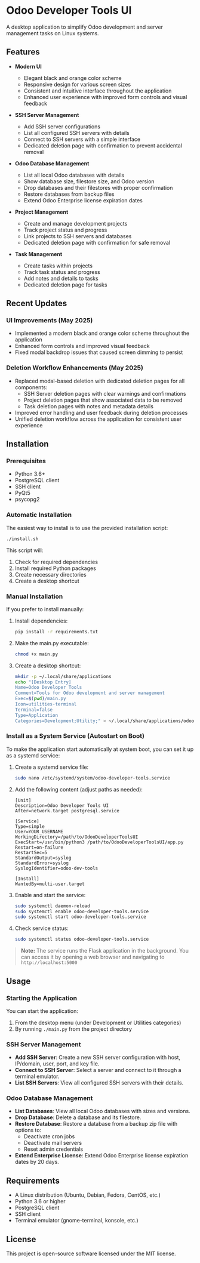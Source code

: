 # Odoo Developer Tools UI

A desktop application to simplify Odoo development and server management tasks on Linux systems.

## Features

- **Modern UI**
  - Elegant black and orange color scheme
  - Responsive design for various screen sizes
  - Consistent and intuitive interface throughout the application
  - Enhanced user experience with improved form controls and visual feedback

- **SSH Server Management**
  - Add SSH server configurations
  - List all configured SSH servers with details
  - Connect to SSH servers with a simple interface
  - Dedicated deletion page with confirmation to prevent accidental removal

- **Odoo Database Management**
  - List all local Odoo databases with details
  - Show database size, filestore size, and Odoo version
  - Drop databases and their filestores with proper confirmation
  - Restore databases from backup files
  - Extend Odoo Enterprise license expiration dates

- **Project Management**
  - Create and manage development projects
  - Track project status and progress
  - Link projects to SSH servers and databases
  - Dedicated deletion page with confirmation for safe removal

- **Task Management**
  - Create tasks within projects
  - Track task status and progress
  - Add notes and details to tasks
  - Dedicated deletion page for tasks

## Recent Updates

### UI Improvements (May 2025)
- Implemented a modern black and orange color scheme throughout the application
- Enhanced form controls and improved visual feedback
- Fixed modal backdrop issues that caused screen dimming to persist

### Deletion Workflow Enhancements (May 2025)
- Replaced modal-based deletion with dedicated deletion pages for all components:
  - SSH Server deletion pages with clear warnings and confirmations
  - Project deletion pages that show associated data to be removed
  - Task deletion pages with notes and metadata details
- Improved error handling and user feedback during deletion processes
- Unified deletion workflow across the application for consistent user experience

## Installation

### Prerequisites

- Python 3.6+
- PostgreSQL client
- SSH client
- PyQt5
- psycopg2

### Automatic Installation

The easiest way to install is to use the provided installation script:

```bash
./install.sh
```

This script will:
1. Check for required dependencies
2. Install required Python packages
3. Create necessary directories
4. Create a desktop shortcut

### Manual Installation

If you prefer to install manually:

1. Install dependencies:
   ```bash
   pip install -r requirements.txt
   ```

2. Make the main.py executable:
   ```bash
   chmod +x main.py
   ```

3. Create a desktop shortcut:
   ```bash
   mkdir -p ~/.local/share/applications
   echo "[Desktop Entry]
   Name=Odoo Developer Tools
   Comment=Tools for Odoo development and server management
   Exec=$(pwd)/main.py
   Icon=utilities-terminal
   Terminal=false
   Type=Application
   Categories=Development;Utility;" > ~/.local/share/applications/odoo-dev-tools.desktop
   ```

### Install as a System Service (Autostart on Boot)

To make the application start automatically at system boot, you can set it up as a systemd service:

1. Create a systemd service file:
   ```bash
   sudo nano /etc/systemd/system/odoo-developer-tools.service
   ```

2. Add the following content (adjust paths as needed):
   ```
   [Unit]
   Description=Odoo Developer Tools UI
   After=network.target postgresql.service

   [Service]
   Type=simple
   User=YOUR_USERNAME
   WorkingDirectory=/path/to/OdooDeveloperToolsUI
   ExecStart=/usr/bin/python3 /path/to/OdooDeveloperToolsUI/app.py
   Restart=on-failure
   RestartSec=5
   StandardOutput=syslog
   StandardError=syslog
   SyslogIdentifier=odoo-dev-tools

   [Install]
   WantedBy=multi-user.target
   ```

3. Enable and start the service:
   ```bash
   sudo systemctl daemon-reload
   sudo systemctl enable odoo-developer-tools.service
   sudo systemctl start odoo-developer-tools.service
   ```

4. Check service status:
   ```bash
   sudo systemctl status odoo-developer-tools.service
   ```

> **Note:** The service runs the Flask application in the background. You can access it by opening a web browser and navigating to `http://localhost:5000`

## Usage

### Starting the Application

You can start the application:

1. From the desktop menu (under Development or Utilities categories)
2. By running `./main.py` from the project directory

### SSH Server Management

- **Add SSH Server**: Create a new SSH server configuration with host, IP/domain, user, port, and key file.
- **Connect to SSH Server**: Select a server and connect to it through a terminal emulator.
- **List SSH Servers**: View all configured SSH servers with their details.

### Odoo Database Management

- **List Databases**: View all local Odoo databases with sizes and versions.
- **Drop Database**: Delete a database and its filestore.
- **Restore Database**: Restore a database from a backup zip file with options to:
  - Deactivate cron jobs
  - Deactivate mail servers
  - Reset admin credentials
- **Extend Enterprise License**: Extend Odoo Enterprise license expiration dates by 20 days.

## Requirements

- A Linux distribution (Ubuntu, Debian, Fedora, CentOS, etc.)
- Python 3.6 or higher
- PostgreSQL client
- SSH client
- Terminal emulator (gnome-terminal, konsole, etc.)

## License

This project is open-source software licensed under the MIT license.
